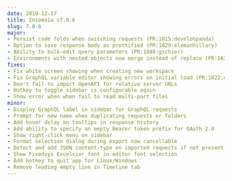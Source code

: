 ```yaml
---
date: 2019-12-17
title: Insomnia v7.0.6
slug: 7.0.6
major:
- Persist code folds when switching requests (PR:1815:develohpanda)
- Option to save response body as prettified (PR:1829:elemanhillary)
- Ability to bulk-edit query parameters (PR:1848:gschier)
- Environments with nested objects now merge instead of replace (PR:1635:Gabrz)
fixes:
- Fix white screen showing when creating new workspace
- Fix GraphQL variable editor showing errors on initial load (PR:1822:danielfrankcom)
- Don't fail to import OpenAPI for relative server URLs
- Hotkey to toggle sidebar is configurable again
- Show error when when fail to read multi-part files
minor:
- Display GraphQL label in sidebar for GraphQL requests
- Prompt for new name when duplicating requests or folders
- Add hover delay on tooltips in response history
- Add ability to specify an empty Bearer token prefix for OAuth 2.0
- Show right-click menu on sidebar
- Format selection dialog during export now cancellable
- Detect and add JSON content-type on imported requests if not present
- Show Fixedsys Excelsior font in editor font selection
- Add hotkey to quit app for Linux/Windows
- Remove leading empty line in Timeline tab
---
```

